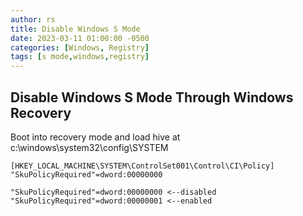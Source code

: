 ```yaml
---
author: rs
title: Disable Windows S Mode
date: 2023-03-11 01:00:00 -0500 
categories: [Windows, Registry]
tags: [s mode,windows,registry] 
---
```



## Disable Windows S Mode Through Windows Recovery

Boot into recovery mode and load hive at
c:\windows\system32\config\SYSTEM

```
[HKEY_LOCAL_MACHINE\SYSTEM\ControlSet001\Control\CI\Policy]
"SkuPolicyRequired"=dword:00000000

"SkuPolicyRequired"=dword:00000000 <--disabled
"SkuPolicyRequired"=dword:00000001 <--enabled
```